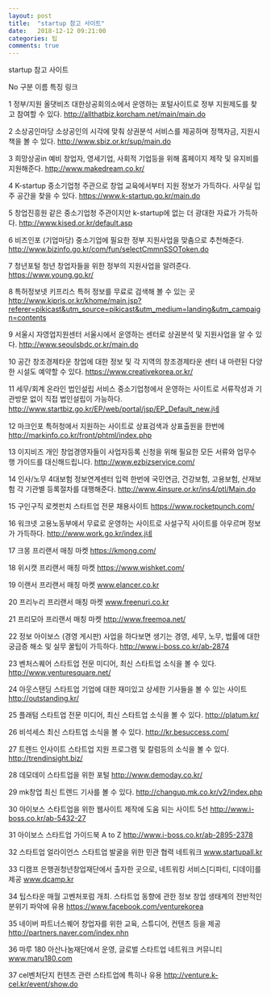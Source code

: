 ```yaml
---
layout: post
title:  "startup 참고 사이트"
date:   2018-12-12 09:21:00
categories: 팁
comments: true
---
```



startup 참고 사이트

No   구분   이름   특징   링크   

1   정부/지원   올댓비즈   대한상공회의소에서 운영하는 포털사이트로 정부 지원제도를 찾고 참여할 수 있다.   http://allthatbiz.korcham.net/main/main.do   

2      소상공인마당   소상공인의 시각에 맞춰 상권분석 서비스를 제공하며 정책자금, 지원시책을 볼 수 있다.    http://www.sbiz.or.kr/sup/main.do   

3      희망상공in   예비 창업자, 영세기업, 사회적 기업등을 위해 홈페이지 제작 및 유지비를 지원해준다.   http://www.makedream.co.kr/   

4      K-startup   중소기업청 주관으로 창업 교육에서부터 지원 정보가 가득하다. 사무실 입주 공간을 찾을 수 있다.   https://www.k-startup.go.kr/main.do   

5      창업진흥원   같은 중소기업청 주관이지만 k-startup에 없는 더 광대한 자료가 가득하다.   http://www.kised.or.kr/default.asp   

6      비즈인포 (기업마당)   중소기업에 필요한 정부 지원사업을 맞춤으로 추천해준다.   http://www.bizinfo.go.kr/com/fun/selectCmmnSSOToken.do   

7      청년포털   청년 창업자들을 위한 정부의 지원사업을 알려준다.   https://www.young.go.kr/   

8      특허정보넷 키프리스   특허 정보를 무료로 검색해 볼 수 있는 곳   http://www.kipris.or.kr/khome/main.jsp?referer=pikicast&utm_source=pikicast&utm_medium=landing&utm_campaign=contents   

9      서울시 자영업지원센터   서울시에서 운영하는 센터로 상권분석 및 지원사업을 알 수 있다.   http://www.seoulsbdc.or.kr/main.do   

10   공간   창조경제타운   창업에 대한 정보 및 각 지역의 창조경제타운 센터 내 마련된 다양한 시설도 예약할 수 있다.   https://www.creativekorea.or.kr/   

11   세무/회계   온라인 법인설립 서비스   중소기업청에서 운영하는 사이트로 서류작성과 기관방문 없이 직접 법인설립이 가능하다.   http://www.startbiz.go.kr/EP/web/portal/jsp/EP_Default_new.j네   

12      마크인포   특허청에서 지원하는 사이트로 상표검색과 상표출원을 한번에   http://markinfo.co.kr/front/phtml/index.php   

13      이지비즈   개인 창업경영자들이 사업자등록 신청을 위해 필요한 모든 서류와 업무수행 가이드를 대신해드립니다.   http://www.ezbizservice.com/   

14   인사/노무   4대보험 정보연계센터   입력 한번에 국민연금, 건강보험, 고용보험, 산재보험 각 기관별 등록절차를 대행해준다.   http://www.4insure.or.kr/ins4/ptl/Main.do   

15   구인구직   로켓펀치   스타트업 전문 채용사이트   https://www.rocketpunch.com/   

16      워크넷   고용노동부에서 무료로 운영하는 사이트로 사설구직 사이트를 아우르며 정보가 가득하다.   http://www.work.go.kr/index.j네   

17      크몽   프리랜서 매칭 마켓   https://kmong.com/   

18      위시캣   프리랜서 매칭 마켓   https://www.wishket.com/   

19      이랜서   프리랜서 매칭 마켓   www.elancer.co.kr   

20      프리누리   프리랜서 매칭 마켓   www.freenuri.co.kr   

21      프리모아   프리랜서 매칭 마켓   http://www.freemoa.net/   

22   정보   아이보스 (경영 게시판)   사업을 하다보면 생기는 경영, 세무, 노무, 법률에 대한 궁금증 해소 및 실무 꿀팁이 가득하다.   http://www.i-boss.co.kr/ab-2874   

23      벤처스퀘어   스타트업 전문 미디어, 최신 스타트업 소식을 볼 수 있다.   http://www.venturesquare.net/   

24      아웃스탠딩    스타트업 기업에 대한 재미있고 상세한 기사들을 볼 수 있는 사이트   http://outstanding.kr/   

25      플래텀   스타트업 전문 미디어, 최신 스타트업 소식을 볼 수 있다.   http://platum.kr/   

26      비석세스   최신 스타트업 소식을 볼 수 있다.   http://kr.besuccess.com/   

27      트렌드 인사이트   스타트업 지원 프로그램 및 칼럼등의 소식을 볼 수 있다.   http://trendinsight.biz/   

28      데모데이   스타트업을 위한 포털   http://www.demoday.co.kr/   

29      mk창업   최신 트렌드 기사를 볼 수 있다.   http://changup.mk.co.kr/v2/index.php   

30      아이보스   스타트업을 위한 웹사이트 제작에 도움 되는 사이트 5선   http://www.i-boss.co.kr/ab-5432-27   

31      아이보스   스타트업 가이드북 A to Z   http://www.i-boss.co.kr/ab-2895-2378   

32      스타트업 얼라이언스   스타트업 발굴을 위한 민관 협력 네트워크   www.startupall.kr   

33      디캠프   은행권청년창업재단에서 출자한 곳으로, 네트워킹 서비스[디파티, 디데이]를 제공   www.dcamp.kr   

34      팁스타운   매월 고벤처포럼 개최. 스타트업 동향에 관한 정보 창업 생태계의 전반적인 분위기 파악에 유용   https://www.facebook.com/venturekorea   

35      네이버 파트너스퀘어   창업자를 위한 교육, 스튜디어, 컨텐츠 등을 제공   http://partners.naver.com/index.nhn   

36      마루 180   아산나눔재단에서 운영, 글로벌 스타트업 네트워크 커뮤니티   www.maru180.com   

37      cel벤처단지   컨텐츠 관련 스타트업에 특히나 유용   http://venture.k-cel.kr/event/show.do
